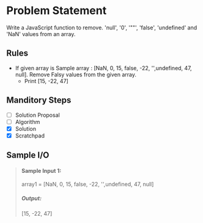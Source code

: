# Problem Statement   

Write a JavaScript function to remove. 'null', '0', '""', 'false', 'undefined' and 'NaN' values from an array.

## Rules
* If given array is Sample array : [NaN, 0, 15, false, -22, '',undefined, 47, null]. Remove Falsy values from the given array. 
    * Print [15, -22, 47]

## Manditory Steps

- [ ] Solution Proposal
- [ ] Algorithm
- [x] Solution
- [x] Scratchpad

## Sample I/O

> #### Sample Input 1:
> array1 = [NaN, 0, 15, false, -22, '',undefined, 47, null]
>
> ##### Output:
> [15, -22, 47]


